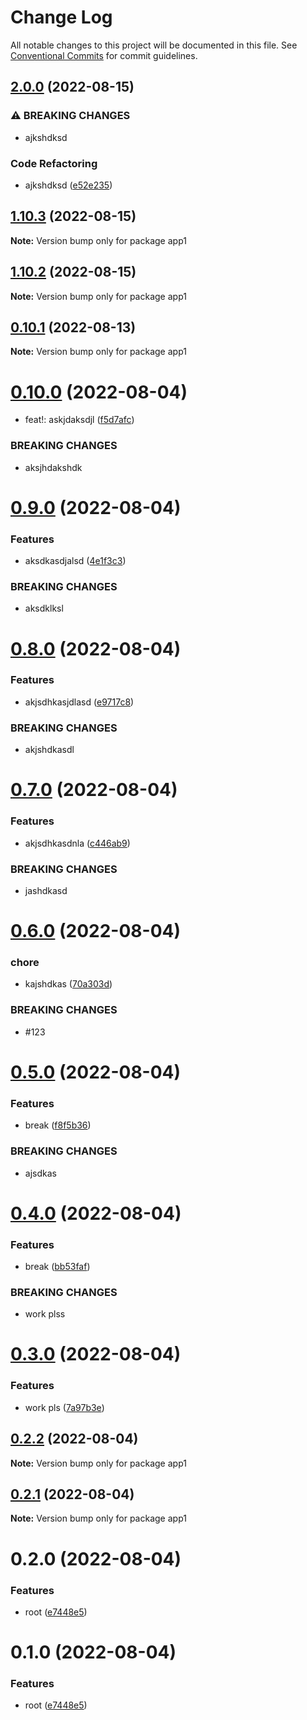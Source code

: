 # Change Log

All notable changes to this project will be documented in this file.
See [Conventional Commits](https://conventionalcommits.org) for commit guidelines.

## [2.0.0](https://github.com/kaijin1234/lerna-husky/compare/app1@1.10.3...app1@2.0.0) (2022-08-15)


### ⚠ BREAKING CHANGES

* ajkshdksd

### Code Refactoring

* ajkshdksd ([e52e235](https://github.com/kaijin1234/lerna-husky/commit/e52e2350903e56d7c8be51b5bf2392f58d1d1aad))



## [1.10.3](https://github.com/kaijin1234/lerna-husky/compare/app1@1.10.2...app1@1.10.3) (2022-08-15)

**Note:** Version bump only for package app1





## [1.10.2](https://github.com/kaijin1234/lerna-husky/compare/app1@0.10.1...app1@1.10.2) (2022-08-15)

**Note:** Version bump only for package app1





## [0.10.1](https://github.com/kaijin1234/lerna-husky/compare/app1@0.10.0...app1@0.10.1) (2022-08-13)

**Note:** Version bump only for package app1

# [0.10.0](https://github.com/kaijin1234/lerna-husky/compare/app1@0.9.0...app1@0.10.0) (2022-08-04)

- feat!: askjdaksdjl ([f5d7afc](https://github.com/kaijin1234/lerna-husky/commit/f5d7afced2262df7fa17a4d0d0e05df40e2537b0))

### BREAKING CHANGES

- aksjhdakshdk

# [0.9.0](https://github.com/kaijin1234/lerna-husky/compare/app1@0.8.0...app1@0.9.0) (2022-08-04)

### Features

- aksdkasdjalsd ([4e1f3c3](https://github.com/kaijin1234/lerna-husky/commit/4e1f3c37eec6f2bb46d99cb449debaa01ec26a22))

### BREAKING CHANGES

- aksdklksl

# [0.8.0](https://github.com/kaijin1234/lerna-husky/compare/app1@0.7.0...app1@0.8.0) (2022-08-04)

### Features

- akjsdhkasjdlasd ([e9717c8](https://github.com/kaijin1234/lerna-husky/commit/e9717c88697b49a4e6759b8fe47decdb271dc3f3))

### BREAKING CHANGES

- akjshdkasdl

# [0.7.0](https://github.com/kaijin1234/lerna-husky/compare/app1@0.6.0...app1@0.7.0) (2022-08-04)

### Features

- akjsdhkasdnla ([c446ab9](https://github.com/kaijin1234/lerna-husky/commit/c446ab9f8aff830cde5b51af3720667e4a6875ca))

### BREAKING CHANGES

- jashdkasd

# [0.6.0](https://github.com/kaijin1234/lerna-husky/compare/app1@0.5.0...app1@0.6.0) (2022-08-04)

### chore

- kajshdkas ([70a303d](https://github.com/kaijin1234/lerna-husky/commit/70a303d8a66292cc28c19f9f5e498a109f167a13))

### BREAKING CHANGES

- #123

# [0.5.0](https://github.com/kaijin1234/lerna-husky/compare/app1@0.4.0...app1@0.5.0) (2022-08-04)

### Features

- break ([f8f5b36](https://github.com/kaijin1234/lerna-husky/commit/f8f5b36d373d916e0b36316ede28f9d607f4ee8a))

### BREAKING CHANGES

- ajsdkas

# [0.4.0](https://github.com/kaijin1234/lerna-husky/compare/app1@0.3.0...app1@0.4.0) (2022-08-04)

### Features

- break ([bb53faf](https://github.com/kaijin1234/lerna-husky/commit/bb53faf8bcbcf9f129a7fec5bc3d2e39fe4e7726))

### BREAKING CHANGES

- work plss

# [0.3.0](https://github.com/kaijin1234/lerna-husky/compare/app1@0.2.2...app1@0.3.0) (2022-08-04)

### Features

- work pls ([7a97b3e](https://github.com/kaijin1234/lerna-husky/commit/7a97b3e52286ffb6411c22e838721e0620c89fe5))

## [0.2.2](https://github.com/kaijin1234/lerna-husky/compare/app1@0.2.1...app1@0.2.2) (2022-08-04)

**Note:** Version bump only for package app1

## [0.2.1](https://github.com/kaijin1234/lerna-husky/compare/app1@0.2.0...app1@0.2.1) (2022-08-04)

**Note:** Version bump only for package app1

# 0.2.0 (2022-08-04)

### Features

- root ([e7448e5](https://github.com/kaijin1234/lerna-husky/commit/e7448e5676e712ab0556069c248302b41758a269))

# 0.1.0 (2022-08-04)

### Features

- root ([e7448e5](https://github.com/kaijin1234/lerna-husky/commit/e7448e5676e712ab0556069c248302b41758a269))
